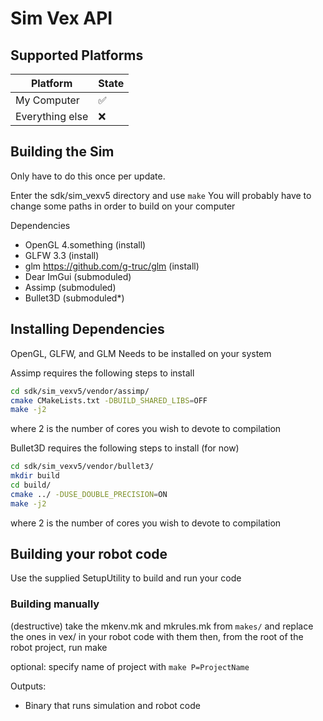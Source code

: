 # Sim Vex API

## Supported Platforms

| Platform        | State | 
|-----------------|-------|
| My Computer     |  ✅   | 
| Everything else |  ❌   |

## Building the Sim
Only have to do this once per update.

Enter the sdk/sim_vexv5 directory and use `make`
You will probably have to change some paths in order to build on your computer

Dependencies
- OpenGL 4.something (install)
- GLFW 3.3 (install)
- glm https://github.com/g-truc/glm (install)
- Dear ImGui (submoduled)
- Assimp (submoduled)
- Bullet3D (submoduled*)

## Installing Dependencies
OpenGL, GLFW, and GLM Needs to be installed on your system

Assimp requires the following steps to install
```bash
cd sdk/sim_vexv5/vendor/assimp/
cmake CMakeLists.txt -DBUILD_SHARED_LIBS=OFF
make -j2
```
where 2 is the number of cores you wish to devote to compilation

Bullet3D requires the following steps to install (for now)
```bash
cd sdk/sim_vexv5/vendor/bullet3/
mkdir build
cd build/
cmake ../ -DUSE_DOUBLE_PRECISION=ON
make -j2
```
where 2 is the number of cores you wish to devote to compilation

## Building your robot code

Use the supplied SetupUtility to build and run your code

### Building manually
(destructive)
take the mkenv.mk and mkrules.mk from `makes/` and replace the ones in vex/ in your robot code with them
then, from the root of the robot project, run make

optional:
specify name of project with `make P=ProjectName`

Outputs:
- Binary that runs simulation and robot code
